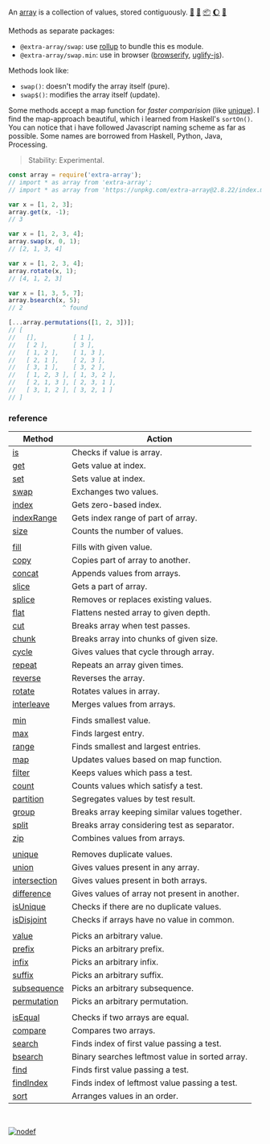 An [array] is a collection of values, stored contiguously. [:running:] [:vhs:] [:package:] [:moon:] [:ledger:]

Methods as separate packages:
- `@extra-array/swap`: use [rollup] to bundle this es module.
- `@extra-array/swap.min`: use in browser ([browserify], [uglify-js]).

Methods look like:
- `swap()`: doesn't modify the array itself (pure).
- `swap$()`: modifies the array itself (update).

Some methods accept a map function for *faster comparision* (like [unique]).
I find the map-approach beautiful, which i learned from Haskell's `sortOn()`.
You can notice that i have followed Javascript naming scheme as far as possible.
Some names are borrowed from Haskell, Python, Java, Processing.

> Stability: Experimental.

```javascript
const array = require('extra-array');
// import * as array from 'extra-array';
// import * as array from 'https://unpkg.com/extra-array@2.8.22/index.mjs'; (deno)

var x = [1, 2, 3];
array.get(x, -1);
// 3

var x = [1, 2, 3, 4];
array.swap(x, 0, 1);
// [2, 1, 3, 4]

var x = [1, 2, 3, 4];
array.rotate(x, 1);
// [4, 1, 2, 3]

var x = [1, 3, 5, 7];
array.bsearch(x, 5);
// 2           ^ found

[...array.permutations([1, 2, 3])];
// [
//   [],          [ 1 ],
//   [ 2 ],       [ 3 ],
//   [ 1, 2 ],    [ 1, 3 ],
//   [ 2, 1 ],    [ 2, 3 ],
//   [ 3, 1 ],    [ 3, 2 ],
//   [ 1, 2, 3 ], [ 1, 3, 2 ],
//   [ 2, 1, 3 ], [ 2, 3, 1 ],
//   [ 3, 1, 2 ], [ 3, 2, 1 ]
// ]
```

### reference

| Method                | Action
|-----------------------|-------
| [is]                  | Checks if value is array.
| [get]                 | Gets value at index.
| [set]                 | Sets value at index.
| [swap]                | Exchanges two values.
| [index]               | Gets zero-based index.
| [indexRange]          | Gets index range of part of array.
| [size]                | Counts the number of values.
|                       |
| [fill]                | Fills with given value.
| [copy]                | Copies part of array to another.
| [concat]              | Appends values from arrays.
| [slice]               | Gets a part of array.
| [splice]              | Removes or replaces existing values.
| [flat]                | Flattens nested array to given depth.
| [cut]                 | Breaks array when test passes.
| [chunk]               | Breaks array into chunks of given size.
| [cycle]               | Gives values that cycle through array.
| [repeat]              | Repeats an array given times.
| [reverse]             | Reverses the array.
| [rotate]              | Rotates values in array.
| [interleave]          | Merges values from arrays.
|                       |
| [min]                 | Finds smallest value.
| [max]                 | Finds largest entry.
| [range]               | Finds smallest and largest entries.
| [map]                 | Updates values based on map function.
| [filter]              | Keeps values which pass a test.
| [count]               | Counts values which satisfy a test.
| [partition]           | Segregates values by test result.
| [group]               | Breaks array keeping similar values together.
| [split]               | Breaks array considering test as separator.
| [zip]                 | Combines values from arrays.
|                       |
| [unique]              | Removes duplicate values.
| [union]               | Gives values present in any array.
| [intersection]        | Gives values present in both arrays.
| [difference]          | Gives values of array not present in another.
| [isUnique]            | Checks if there are no duplicate values.
| [isDisjoint]          | Checks if arrays have no value in common.
|                       |
| [value]               | Picks an arbitrary value.
| [prefix]              | Picks an arbitrary prefix.
| [infix]               | Picks an arbitrary infix.
| [suffix]              | Picks an arbitrary suffix.
| [subsequence]         | Picks an arbitrary subsequence.
| [permutation]         | Picks an arbitrary permutation.
|                       |
| [isEqual]             | Checks if two arrays are equal.
| [compare]             | Compares two arrays.
| [search]              | Finds index of first value passing a test.
| [bsearch]             | Binary searches leftmost value in sorted array.
| [find]                | Finds first value passing a test.
| [findIndex]           | Finds index of leftmost value passing a test.
| [sort]                | Arranges values in an order.

<br>

[![nodef](https://merferry.glitch.me/card/extra-array.svg)](https://nodef.github.io)

[array]: https://developer.mozilla.org/en-US/docs/Web/JavaScript/Reference/Global_Objects/Array
[browserify]: https://www.npmjs.com/package/browserify
[rollup]: https://www.npmjs.com/package/rollup
[uglify-js]: https://www.npmjs.com/package/uglify-js
[bsearch]: https://github.com/nodef/extra-array/wiki/bsearch
[chunk]: https://github.com/nodef/extra-array/wiki/chunk
[compare]: https://github.com/nodef/extra-array/wiki/compare
[concat]: https://github.com/nodef/extra-array/wiki/concat
[copy]: https://github.com/nodef/extra-array/wiki/copy
[count]: https://github.com/nodef/extra-array/wiki/count
[cut]: https://github.com/nodef/extra-array/wiki/cut
[cycle]: https://github.com/nodef/extra-array/wiki/cycle
[difference]: https://github.com/nodef/extra-array/wiki/difference
[fill]: https://github.com/nodef/extra-array/wiki/fill
[filter]: https://github.com/nodef/extra-array/wiki/filter
[find]: https://github.com/nodef/extra-array/wiki/find
[findIndex]: https://github.com/nodef/extra-array/wiki/findIndex
[flat]: https://github.com/nodef/extra-array/wiki/flat
[get]: https://github.com/nodef/extra-array/wiki/get
[group]: https://github.com/nodef/extra-array/wiki/group
[index]: https://github.com/nodef/extra-array/wiki/index
[indexRange]: https://github.com/nodef/extra-array/wiki/indexRange
[infix]: https://github.com/nodef/extra-array/wiki/infix
[infixes]: https://github.com/nodef/extra-array/wiki/infixes
[interleave]: https://github.com/nodef/extra-array/wiki/interleave
[intersection]: https://github.com/nodef/extra-array/wiki/intersection
[is]: https://github.com/nodef/extra-array/wiki/is
[isDisjoint]: https://github.com/nodef/extra-array/wiki/isDisjoint
[isEqual]: https://github.com/nodef/extra-array/wiki/isEqual
[isInfix]: https://github.com/nodef/extra-array/wiki/isInfix
[isPermutation]: https://github.com/nodef/extra-array/wiki/isPermutation
[isPrefix]: https://github.com/nodef/extra-array/wiki/isPrefix
[isSubsequence]: https://github.com/nodef/extra-array/wiki/isSubsequence
[isSuffix]: https://github.com/nodef/extra-array/wiki/isSuffix
[isUnique]: https://github.com/nodef/extra-array/wiki/isUnique
[map]: https://github.com/nodef/extra-array/wiki/map
[max]: https://github.com/nodef/extra-array/wiki/max
[min]: https://github.com/nodef/extra-array/wiki/min
[partition]: https://github.com/nodef/extra-array/wiki/partition
[permutation]: https://github.com/nodef/extra-array/wiki/permutation
[permutations]: https://github.com/nodef/extra-array/wiki/permutations
[prefix]: https://github.com/nodef/extra-array/wiki/prefix
[prefixes]: https://github.com/nodef/extra-array/wiki/prefixes
[range]: https://github.com/nodef/extra-array/wiki/range
[repeat]: https://github.com/nodef/extra-array/wiki/repeat
[reverse]: https://github.com/nodef/extra-array/wiki/reverse
[rotate]: https://github.com/nodef/extra-array/wiki/rotate
[search]: https://github.com/nodef/extra-array/wiki/search
[set]: https://github.com/nodef/extra-array/wiki/set
[slice]: https://github.com/nodef/extra-array/wiki/slice
[sort]: https://github.com/nodef/extra-array/wiki/sort
[splice]: https://github.com/nodef/extra-array/wiki/splice
[split]: https://github.com/nodef/extra-array/wiki/split
[subsequence]: https://github.com/nodef/extra-array/wiki/subsequence
[subsequences]: https://github.com/nodef/extra-array/wiki/subsequences
[suffix]: https://github.com/nodef/extra-array/wiki/suffix
[suffixes]: https://github.com/nodef/extra-array/wiki/suffixes
[swap]: https://github.com/nodef/extra-array/wiki/swap
[union]: https://github.com/nodef/extra-array/wiki/union
[unique]: https://github.com/nodef/extra-array/wiki/unique
[unshift]: https://github.com/nodef/extra-array/wiki/unshift
[zip]: https://github.com/nodef/extra-array/wiki/zip
[size]: https://github.com/nodef/extra-array/wiki/size
[value]: https://github.com/nodef/extra-array/wiki/value
[:running:]: https://npm.runkit.com/extra-array
[:package:]: https://www.npmjs.com/package/extra-array
[:moon:]: https://www.npmjs.com/package/extra-array.min
[:ledger:]: https://unpkg.com/extra-array/
[:vhs:]: https://asciinema.org/a/337172

